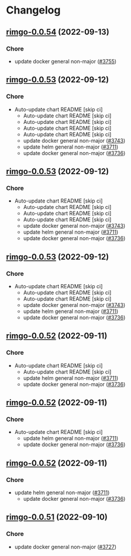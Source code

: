# Changelog



## [rimgo-0.0.54](https://github.com/truecharts/charts/compare/rimgo-0.0.53...rimgo-0.0.54) (2022-09-13)

### Chore

- update docker general non-major ([#3755](https://github.com/truecharts/charts/issues/3755))




## [rimgo-0.0.53](https://github.com/truecharts/charts/compare/rimgo-0.0.51...rimgo-0.0.53) (2022-09-12)

### Chore

- Auto-update chart README [skip ci]
  - Auto-update chart README [skip ci]
  - Auto-update chart README [skip ci]
  - Auto-update chart README [skip ci]
  - Auto-update chart README [skip ci]
  - update docker general non-major ([#3743](https://github.com/truecharts/charts/issues/3743))
  - update helm general non-major ([#3711](https://github.com/truecharts/charts/issues/3711))
  - update docker general non-major ([#3736](https://github.com/truecharts/charts/issues/3736))




## [rimgo-0.0.53](https://github.com/truecharts/charts/compare/rimgo-0.0.51...rimgo-0.0.53) (2022-09-12)

### Chore

- Auto-update chart README [skip ci]
  - Auto-update chart README [skip ci]
  - Auto-update chart README [skip ci]
  - Auto-update chart README [skip ci]
  - update docker general non-major ([#3743](https://github.com/truecharts/charts/issues/3743))
  - update helm general non-major ([#3711](https://github.com/truecharts/charts/issues/3711))
  - update docker general non-major ([#3736](https://github.com/truecharts/charts/issues/3736))




## [rimgo-0.0.53](https://github.com/truecharts/charts/compare/rimgo-0.0.51...rimgo-0.0.53) (2022-09-12)

### Chore

- Auto-update chart README [skip ci]
  - Auto-update chart README [skip ci]
  - Auto-update chart README [skip ci]
  - update docker general non-major ([#3743](https://github.com/truecharts/charts/issues/3743))
  - update helm general non-major ([#3711](https://github.com/truecharts/charts/issues/3711))
  - update docker general non-major ([#3736](https://github.com/truecharts/charts/issues/3736))




## [rimgo-0.0.52](https://github.com/truecharts/charts/compare/rimgo-0.0.51...rimgo-0.0.52) (2022-09-11)

### Chore

- Auto-update chart README [skip ci]
  - Auto-update chart README [skip ci]
  - update helm general non-major ([#3711](https://github.com/truecharts/charts/issues/3711))
  - update docker general non-major ([#3736](https://github.com/truecharts/charts/issues/3736))




## [rimgo-0.0.52](https://github.com/truecharts/charts/compare/rimgo-0.0.51...rimgo-0.0.52) (2022-09-11)

### Chore

- Auto-update chart README [skip ci]
  - update helm general non-major ([#3711](https://github.com/truecharts/charts/issues/3711))
  - update docker general non-major ([#3736](https://github.com/truecharts/charts/issues/3736))




## [rimgo-0.0.52](https://github.com/truecharts/charts/compare/rimgo-0.0.51...rimgo-0.0.52) (2022-09-11)

### Chore

- update helm general non-major ([#3711](https://github.com/truecharts/charts/issues/3711))
  - update docker general non-major ([#3736](https://github.com/truecharts/charts/issues/3736))




## [rimgo-0.0.51](https://github.com/truecharts/charts/compare/rimgo-0.0.50...rimgo-0.0.51) (2022-09-10)

### Chore

- update docker general non-major ([#3727](https://github.com/truecharts/charts/issues/3727))



